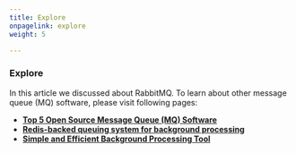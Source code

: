 ```yaml
---
title: Explore
onpagelink: explore
weight: 5

---
```


### **Explore**

In this article we discussed about RabbitMQ. To learn about other message queue (MQ) software, please visit following pages:

*   **[Top 5 Open Source Message Queue (MQ) Software](https://blog.containerize.com/2021/07/09/top-5-open-source-message-queue-software-in-2021/)**
*   **[Redis-backed queuing system for background processing](https://products.containerize.com/message-queue-software/resque/)**
*   **[Simple and Efficient Background Processing Tool](https://products.containerize.com/message-queue-software/sidekiq/)**
